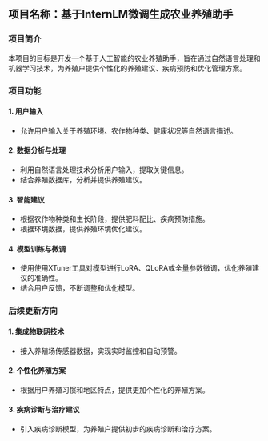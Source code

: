 ## 项目名称：基于InternLM微调生成农业养殖助手

### 项目简介

本项目的目标是开发一个基于人工智能的农业养殖助手，旨在通过自然语言处理和机器学习技术，为养殖户提供个性化的养殖建议、疾病预防和优化管理方案。

### 项目功能

#### 1. 用户输入

- 允许用户输入关于养殖环境、农作物种类、健康状况等自然语言描述。

#### 2. 数据分析与处理

- 利用自然语言处理技术分析用户输入，提取关键信息。
- 结合养殖数据库，分析并提供养殖建议。

#### 3. 智能建议

- 根据农作物种类和生长阶段，提供肥料配比、疾病预防措施。
- 根据环境数据，提供养殖环境优化建议。

#### 4. 模型训练与微调

- 使用使用XTuner工具对模型进行LoRA、QLoRA或全量参数微调，优化养殖建议的准确性。
- 结合用户反馈，不断调整和优化模型。

### 后续更新方向

#### 1. 集成物联网技术

- 接入养殖场传感器数据，实现实时监控和自动预警。

#### 2. 个性化养殖方案

- 根据用户养殖习惯和地区特点，提供更加个性化的养殖方案。

#### 3. 疾病诊断与治疗建议

- 引入疾病诊断模型，为养殖户提供初步的疾病诊断和治疗方案。
